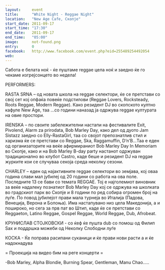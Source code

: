 ```yaml
---
layout:     event
title:      "White Night - Reggae Night"
location:   "New Age Cafe, Скопје"
start_date: 2011-09-17
start_time: "17:30"
end_date:   2011-09-17
end_time:   "05:00"
image:      not-found.png
entry:      0
facebook:   http://www.facebook.com/event.php?eid=255489254492054
web:        
---
```


Сабота е белата ноќ - ќе пуштаме reggae цела ноќ и заедно ќе го чекаме изгрејсонцето во недела!

PERFORMERS:

RASTA SRNA – од новата школа на reggae селектори, ќе се претстави со свој сет кој опфаќа повеќе подстилови (Reggae 
Lovers, Rocksteady, Roots Reggae, Modern Reggae). Како резидент DJ во скопското култно кафуле New Age, таа ...со години 
наназад ја одржува reggae културата на овие простори.

IRENSKA – по своите забележителни настапи на фестивалите Exit, Pivolend, Alarm za prirodata, Bob Marley Day, како дел 
од дуото Jam Sistazz заедно со Elly-RastaGirl, таа со својот препознатлив стил и харизма ќе се претстави со Reggae, 
Ska, Raggamuffin, D’n’B…Таа е еден од организаторите на веќе афирмираниот Bob Marley Day In Memoriam во Скопје, како и 
на Bob Marley B-day party настанот одржуван традиционално во клубот Castro, каде беше и резидент DJ на reggae журките 
кои се случуваа секоја среда неколку сезони.

CHARLEY – еден од најактивните reggae селектори во земјава, кој оваа година слави мал јубилеј од 20 години со работа на 
ова поле. Последните 13 се бави со темата REGGAE. Тој е најголемиот виновник за веќе надалеку познатиот Bob Marley Day 
кој се одржува на школката во градскиот парк во Скопје и 8 години по ред собира огромен број на луѓе. По повод 
јубилејот прави мала турнеја во Италија (Падова, Венеција, Верона и Болоња). Има настапувано низ цела Македонија, а и 
пошироко, но сега за прв пат во Штип, каде ќе се претстави со Reggaeton, Latino Reggae, Gospel Reggae, World Reggae, 
Dub, Afrobeat.

КРУНИСЛАВ СТОЈКОВСКИ - со ќеф ќе пушта dub со помош од Филип Sax и поддршка можеби од Неколку Слободни луѓе

КОСКА - Ќе поправа расипани суканици и ќе прави нови расти а и ќе надокнадува

= Проекција на видео бим на реге концерти =

-Bob Marley, Alpha Blondie, Burning Spear, Gentleman, Manu Chao.....
